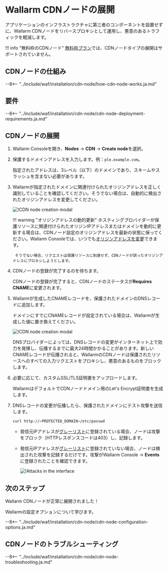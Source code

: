 [cdn-node-operation-scheme]:        ../images/waf-installation/quickstart/cdn-node-scheme.png
[data-to-wallarm-cloud-docs]:       ../user-guides/rules/sensitive-data-rule.ja.md
[operation-modes-docs]:             ../admin-en/configure-wallarm-mode.ja.md
[operation-mode-rule-docs]:         ../user-guides/rules/wallarm-mode-rule.ja.md
[wallarm-cloud-docs]:               ../about-wallarm/overview.ja.md#cloud
[cdn-node-creation-modal]:          ../images/waf-installation/quickstart/cdn-node-creation-modal.png
[cname-required-modal]:             ../images/waf-installation/quickstart/cname-required-modal.png
[attacks-in-ui]:                    ../images/admin-guides/test-attacks-quickstart.png
[user-roles-docs]:                  ../user-guides/settings/users.ja.md
[update-origin-ip-docs]:            ../user-guides/nodes/cdn-node.ja.md#updating-the-origin-address-of-the-protected-resource
[rules-docs]:                       ../user-guides/rules/intro.ja.md
[ip-lists-docs]:                    ../user-guides/ip-lists/overview.ja.md
[integration-docs]:                 ../user-guides/settings/integrations/integrations-intro.ja.md
[trigger-docs]:                     ../user-guides/triggers/triggers.ja.md
[application-docs]:                 ../user-guides/settings/applications.ja.md
[nodes-ui-docs]:                    ../user-guides/nodes/cdn-node.ja.md
[events-docs]:                      ../user-guides/events/check-attack.ja.md
[graylist-populating-docs]:         ../user-guides/ip-lists/graylist.ja.md#managing-graylist
[graylist-docs]:                    ../user-guides/ip-lists/graylist.ja.md
[link-app-conf]:                    ../user-guides/settings/applications.ja.md
[varnish-cache]:                    #why-is-there-a-delay-in-the-update-of-the-content-protected-by-the-cdn-node
[using-varnish-cache]:              ../user-guides/nodes/cdn-node.ja.md#using-varnish-cache

# Wallarm CDNノードの展開

アプリケーションのインフラストラクチャに第三者のコンポーネントを設置せずに、Wallarm CDNノードをリバースプロキシとして運用し、悪意のあるトラフィックを軽減します。

!!! info "無料枠のCDNノード"
    [無料枠プラン](../about-wallarm/subscription-plans.ja.md#free-tier-subscription-plan-us-cloud)では、CDNノードタイプの展開はサポートされていません。

## CDNノードの仕組み

--8<-- "../include/waf/installation/cdn-node/how-cdn-node-works.ja.md"

## 要件

--8<-- "../include/waf/installation/cdn-node/cdn-node-deployment-requirements.ja.md"

## CDNノードの展開

1. Wallarm Consoleを開き、**Nodes** → **CDN** → **Create node**を選択。
1. 保護するドメインアドレスを入力します。例：`ple.example.com`。

    指定されたアドレスは、3レベル（以下）のドメインであり、スキームやスラッシュを含まない必要があります。
1. Wallarmが指定されたドメインに関連付けられたオリジンアドレスを正しく識別していることを確認してください。そうでない場合は、自動的に検出されたオリジンアドレスを変更してください。

    ![!CDN node creation modal][cdn-node-creation-modal]

    !!! warning "オリジンアドレスの動的更新"
        ホスティングプロバイダーが保護リソースに関連付けられたオリジンIPアドレスまたはドメインを動的に更新する場合は、CDNノード設定のオリジンアドレスを最新の状態に保ってください。Wallarm Consoleでは、いつでも[オリジンアドレスを変更][update-origin-ip-docs]できます。

        そうでない場合、リクエストは保護リソースに到達せず、CDNノードが誤ったオリジンアドレスにプロキシしようとします。
1. CDNノードの登録が完了するのを待ちます。

    CDNノードの登録が完了すると、CDNノードのステータスが**Requires CNAME**に変更されます。
1. Wallarmが生成したCNAMEレコードを、保護されたドメインのDNSレコードに追加します。

    ドメインにすでにCNAMEレコードが設定されている場合は、Wallarmが生成した値に置き換えてください。

    ![!CDN node creation modal][cname-required-modal]

    DNSプロバイダーによっては、DNSレコードの変更がインターネット上で効力を発揮し、伝播するまでに最大24時間かかることがあります。新しいCNAMEレコードが伝播されると、WallarmのCDNノードは保護されたリソースへのすべての入力リクエストをプロキシし、悪意のあるものをブロックします。
1. 必要に応じて、カスタムSSL/TLS証明書をアップロードします。

    WallarmはデフォルトでCDNノードドメイン用のLet's Encrypt証明書を生成します。
1. DNSレコードの変更が伝播したら、保護されたドメインにテスト攻撃を送信します。

    ```bash
    curl http://<PROTECTED_DOMAIN>/etc/passwd
    ```

    * 発信元IPアドレスが[グレーリスト][graylist-docs]に登録されている場合、ノードは攻撃をブロック（HTTPレスポンスコードは403）し、記録します。
    * 発信元IPアドレスが[グレーリスト][graylist-docs]に登録されていない場合、ノードは検出された攻撃を記録するだけです。攻撃がWallarm Console → **Events**に登録されたことを確認できます。
    
        ![!Attacks in the interface][attacks-in-ui]

## 次のステップ

Wallarm CDNノードが正常に展開されました！

Wallarmの設定オプションについて学びます。

--8<-- "../include/waf/installation/cdn-node/cdn-node-configuration-options.ja.md"

## CDNノードのトラブルシューティング

--8<-- "../include/waf/installation/cdn-node/cdn-node-troubleshooting.ja.md"
